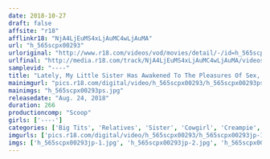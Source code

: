 ```yaml
---
date: 2018-10-27
draft: false
affsite: "r18"
afflinkr18: "NjA4LjEuMS4xLjAuMC4wLjAuMA"
url: "h_565scpx00293"
urloriginal: "http://www.r18.com/videos/vod/movies/detail/-/id=h_565scpx00293"
urlfinal: "http://media.r18.com/track/NjA4LjEuMS4xLjAuMC4wLjAuMA/videos/vod/movies/detail/-/id=h_565scpx00293"
samplevid: "----"
title: "Lately, My Little Sister Has Awakened To The Pleasures Of Sex, And Now She's Paying Me A Night Visit To Play With My Rock Hard Morning Wood! My Big Brother's Big Cock Feels So Good! She Enjoyed Rubbing It So Much That She Decided To Slide It In And Commit Incest!"
mainimgurl: "pics.r18.com/digital/video/h_565scpx00293/h_565scpx00293ps.jpg"
mainimgs: "h_565scpx00293ps.jpg"
releasedate: "Aug. 24, 2018"
duration: 266
productioncomp: "Scoop"
girls: ['----']
categories: ['Big Tits', 'Relatives', 'Sister', 'Cowgirl', 'Creampie', 'Over 4 Hours', 'Hi-Def']
imgurls: ['pics.r18.com/digital/video/h_565scpx00293/h_565scpx00293jp-1.jpg', 'pics.r18.com/digital/video/h_565scpx00293/h_565scpx00293jp-2.jpg', 'pics.r18.com/digital/video/h_565scpx00293/h_565scpx00293jp-3.jpg', 'pics.r18.com/digital/video/h_565scpx00293/h_565scpx00293jp-4.jpg', 'pics.r18.com/digital/video/h_565scpx00293/h_565scpx00293jp-5.jpg', 'pics.r18.com/digital/video/h_565scpx00293/h_565scpx00293jp-6.jpg', 'pics.r18.com/digital/video/h_565scpx00293/h_565scpx00293jp-7.jpg', 'pics.r18.com/digital/video/h_565scpx00293/h_565scpx00293jp-8.jpg', 'pics.r18.com/digital/video/h_565scpx00293/h_565scpx00293jp-9.jpg', 'pics.r18.com/digital/video/h_565scpx00293/h_565scpx00293jp-10.jpg', 'pics.r18.com/digital/video/h_565scpx00293/h_565scpx00293jp-11.jpg', 'pics.r18.com/digital/video/h_565scpx00293/h_565scpx00293jp-12.jpg', 'pics.r18.com/digital/video/h_565scpx00293/h_565scpx00293jp-13.jpg', 'pics.r18.com/digital/video/h_565scpx00293/h_565scpx00293jp-14.jpg', 'pics.r18.com/digital/video/h_565scpx00293/h_565scpx00293jp-15.jpg', 'pics.r18.com/digital/video/h_565scpx00293/h_565scpx00293jp-16.jpg', 'pics.r18.com/digital/video/h_565scpx00293/h_565scpx00293jp-17.jpg', 'pics.r18.com/digital/video/h_565scpx00293/h_565scpx00293jp-18.jpg', 'pics.r18.com/digital/video/h_565scpx00293/h_565scpx00293jp-19.jpg', 'pics.r18.com/digital/video/h_565scpx00293/h_565scpx00293jp-20.jpg']
imgs: ['h_565scpx00293jp-1.jpg', 'h_565scpx00293jp-2.jpg', 'h_565scpx00293jp-3.jpg', 'h_565scpx00293jp-4.jpg', 'h_565scpx00293jp-5.jpg', 'h_565scpx00293jp-6.jpg', 'h_565scpx00293jp-7.jpg', 'h_565scpx00293jp-8.jpg', 'h_565scpx00293jp-9.jpg', 'h_565scpx00293jp-10.jpg', 'h_565scpx00293jp-11.jpg', 'h_565scpx00293jp-12.jpg', 'h_565scpx00293jp-13.jpg', 'h_565scpx00293jp-14.jpg', 'h_565scpx00293jp-15.jpg', 'h_565scpx00293jp-16.jpg', 'h_565scpx00293jp-17.jpg', 'h_565scpx00293jp-18.jpg', 'h_565scpx00293jp-19.jpg', 'h_565scpx00293jp-20.jpg']
---
```

